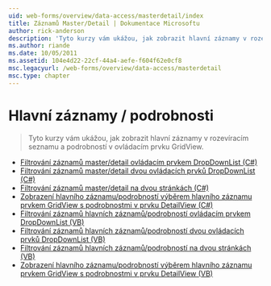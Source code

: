```yaml
---
uid: web-forms/overview/data-access/masterdetail/index
title: Záznamů Master/Detail | Dokumentace Microsoftu
author: rick-anderson
description: 'Tyto kurzy vám ukážou, jak zobrazit hlavní záznamy v rozevíracím seznamu a podrobností v ovládacím prvku GridView.'
ms.author: riande
ms.date: 10/05/2011
ms.assetid: 104e4d22-22cf-44a4-aefe-f604f62e0cf8
msc.legacyurl: /web-forms/overview/data-access/masterdetail
msc.type: chapter
---
```

<a name="masterdetail"></a>Hlavní záznamy / podrobnosti
====================
> Tyto kurzy vám ukážou, jak zobrazit hlavní záznamy v rozevíracím seznamu a podrobností v ovládacím prvku GridView.


- [Filtrování záznamů master/detail ovládacím prvkem DropDownList (C#)](master-detail-filtering-with-a-dropdownlist-cs.md)
- [Filtrování záznamů master/detail dvou ovládacích prvků DropDownList (C#)](master-detail-filtering-with-two-dropdownlists-cs.md)
- [Filtrování záznamů master/detail na dvou stránkách (C#)](master-detail-filtering-across-two-pages-cs.md)
- [Zobrazení hlavního záznamu/podrobností výběrem hlavního záznamu prvkem GridView s podrobnostmi v prvku DetailView (C#)](master-detail-using-a-selectable-master-gridview-with-a-details-detailview-cs.md)
- [Filtrování záznamů hlavních záznamů/podrobností ovládacím prvkem DropDownList (VB)](master-detail-filtering-with-a-dropdownlist-vb.md)
- [Filtrování záznamů hlavních záznamů/podrobností dvou ovládacích prvků DropDownList (VB)](master-detail-filtering-with-two-dropdownlists-vb.md)
- [Filtrování záznamů hlavních záznamů/podrobností na dvou stránkách (VB)](master-detail-filtering-across-two-pages-vb.md)
- [Zobrazení hlavního záznamu/podrobností výběrem hlavního záznamu prvkem GridView s podrobnostmi v prvku DetailView (VB)](master-detail-using-a-selectable-master-gridview-with-a-details-detailview-vb.md)
